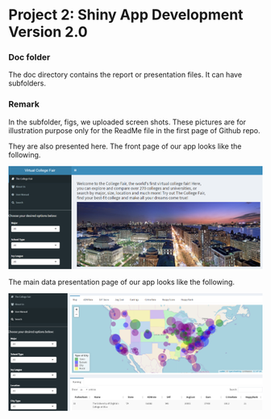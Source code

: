 # Project 2: Shiny App Development Version 2.0

### Doc folder

The doc directory contains the report or presentation files. It can have subfolders.  

### Remark

In the subfolder, figs, we uploaded screen shots. These pictures are for illustration purpose only for the ReadMe file in the first page of Github repo. 

They are also presented here. The front page of our app looks like the following. 

![screenshot](doc/figs/screenshot1.PNG)

The main data presentation page of our app looks like the following.

![screenshot](doc/figs/screenshot2.PNG)
